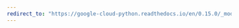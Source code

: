 ```yaml
---
redirect_to: "https://google-cloud-python.readthedocs.io/en/0.15.0/_modules/gcloud/monitoring/client.html"
---
```

